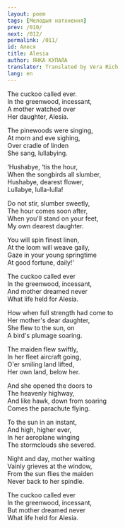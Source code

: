 ```yaml
---
layout: poem
tags: [Мелодыя натхнення]
prev: /010/
next: /012/
permalink: /011/
id: Алеся
title: Alesia
author: ЯНКА КУПАЛА
translator: Translated by Vera Rich
lang: en
---
```


The cuckoo called ever.  
In the greenwood, incessant,  
A mother watched over  
Her daughter, Alesia.

The pinewoods were singing,  
At morn and eve sighing,  
Over cradle of linden  
She sang, lullabying.

‘Hushabye, ‘tis the hour,  
When the songbirds all slumber,  
Hushabye, dearest flower,  
Lullabye, lulla-lulla!

Do not stir, slumber sweetly,  
The hour comes soon after,  
When you'll stand on your feet,  
My own dearest daughter.

You will spin finest linen,  
At the loom will weave gaily,  
Gaze in your young springtime  
At good fortune, daily!‘

The cuckoo called ever  
In the greenwood, incessant,  
And mother dreamed never  
What life held for Alesia.

How when full strength had come to  
Her mother's dear daughter,  
She flew to the sun, on  
A bird's plumage soaring.

The maiden flew swiftly,  
In her fleet aircraft going,  
O'er smiling land lifted,  
Her own land, below her.

And she opened the doors to  
The heavenly highway,  
And like hawk, down from soaring  
Comes the parachute flying.

To the sun in an instant,  
And high, higher ever,  
In her aeroplane winging  
The stormclouds she severed.

Night and day, mother waiting  
Vainly grieves at the window,  
From the sun flies the maiden  
Never back to her spindle.

The cuckoo called ever  
In the greenwood, incessant,  
But mother dreamed never  
What life held for Alesia.